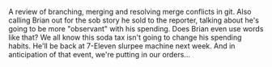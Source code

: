 A review of branching, merging and resolving merge conflicts in git. Also calling Brian out for the sob story he sold to the reporter, talking about he's going to be more "observant" with his spending. Does Brian even use words like that? We all know this soda tax isn't going to change his spending habits. He'll be back at 7-Eleven slurpee machine next week. And in anticipation of that event, we're putting in our orders...